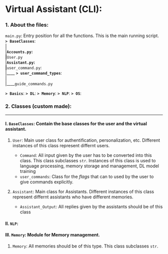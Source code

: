 # Virtual Assistant (CLI):

### 1. About the files:

`main.py`: Entry position for all the functions. This is the main running script.  
**`> BaseClasses`**:  
    |  
    |____`Accounts.py`:   
    |____`User.py`  
    |____`Assistant.py`:  
    |____`user_command.py`:   
    |____ **`> user_command_types`**:  
            |  
            |____`guide_commands.py`

**`> Basics`**:
**`> DL`**:
**`> Memory`**:
**`> NLP`**:
**`> OS`**:





### 2. Classes (custom made):
______
#### I. `BaseClasses`: Contain the base classes for the user and the virtual assistant.
1. `User`: Main user class for authentification, personalization, etc. Different instances of this class represent differnt users.
    * `Command`: All input given by the user has to be converted into this class. This class subclasses `str`. Instances of this class is used to language processing, memory storage and management, DL model training
    * `user_commands`: Class for the *flags* that can to used by the user to give commands explicitly. 

2. `Assistant`: Main class for Assistants. Different instances of this class represent differnt assistants who have different memories.
    * `Assistant_Output`: All replies given by the assistants should be of this class 

#### II. `NLP`: 

#### III. `Memory`: Module for Memory management.
1. `Memory`: All memories should be of this type. This class subclasses `str`.


